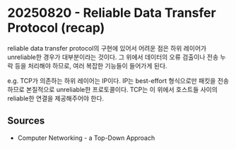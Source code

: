 # 20250820 - Reliable Data Transfer Protocol (recap)

reliable data transfer protocol의 구현에 있어서 어려운 점은 하위 레이어가 unreliable한 경우가 대부분이라는 것이다.
그 위에서 데이터의 오류 검출이나 전송 누락 등을 처리해야 하므로, 여러 복잡한 기능들이 들어가게 된다.

e.g. TCP가 의존하는 하위 레이어는 IP이다. IP는 best-effort 형식으로만 패킷을 전송하므로 본질적으로 unreliable한 프로토콜이다.
TCP는 이 위에서 호스트들 사이의 reliable한 연결을 제공해주어야 한다.

## Sources

- Computer Networking - a Top-Down Approach
